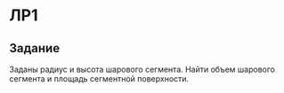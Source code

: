 # ЛР1

## Задание

Заданы радиус и высота шарового сегмента. Найти объем шарового сегмента и
площадь сегментной поверхности.
